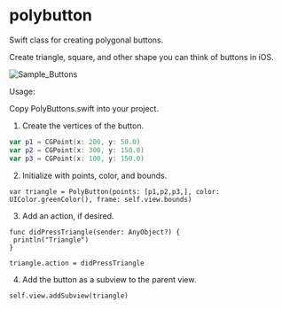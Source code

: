# polybutton
Swift class for creating polygonal buttons.

Create triangle, square, and other shape you can think of buttons in iOS.


![Sample_Buttons](https://github.com/benjaminhass/polybutton/blob/master/Screenshots/Sample_Poly_Buttons.png)

Usage:

Copy PolyButtons.swift into your project.
1. Create the vertices of the button.

```swift
var p1 = CGPoint(x: 200, y: 50.0)
var p2 = CGPoint(x: 300, y: 150.0)
var p3 = CGPoint(x: 100, y: 150.0)
```
2. Initialize with points, color, and bounds.

```
var triangle = PolyButton(points: [p1,p2,p3,], color: UIColor.greenColor(), frame: self.view.bounds)
```

3. Add an action, if desired.

```
func didPressTriangle(sender: AnyObject?) {
 println("Triangle")
}

triangle.action = didPressTriangle
```

4. Add the button as a subview to the parent view.

```
self.view.addSubview(triangle)
```
